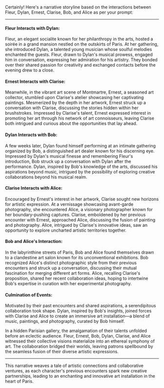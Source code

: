 Certainly! Here's a narrative storyline based on the interactions between Fleur, Dylan, Ernest, Clarise, Bob, and Alice as per your prompt:

---

#### Fleur Interacts with Dylan:
Fleur, an elegant socialite known for her philanthropy in the arts, hosted a soirée in a grand mansion nestled on the outskirts of Paris. At her gathering, she introduced Dylan, a talented young musician whose soulful melodies enchanted the guests. Fleur, drawn to Dylan's musical prowess, engaged him in conversation, expressing her admiration for his artistry. They bonded over their shared passion for creativity and exchanged contacts before the evening drew to a close.

#### Ernest Interacts with Clarise:
Meanwhile, in the vibrant art scene of Montmartre, Ernest, a seasoned art collector, stumbled upon Clarise's atelier showcasing her captivating paintings. Mesmerized by the depth in her artwork, Ernest struck up a conversation with Clarise, discussing the stories hidden within her brushstrokes. Impressed by Clarise's talent, Ernest expressed interest in promoting her art through his network of art connoisseurs, leaving Clarise both intrigued and curious about the opportunities that lay ahead.

#### Dylan Interacts with Bob:
A few weeks later, Dylan found himself performing at an intimate gathering organized by Bob, a distinguished art dealer known for his discerning eye. Impressed by Dylan's musical finesse and remembering Fleur's introduction, Bob struck up a conversation with Dylan after the performance. Dylan, inspired by Bob's knowledge of the arts, discussed his aspirations beyond music, intrigued by the possibility of exploring creative collaborations beyond his musical realm.

#### Clarise Interacts with Alice:
Encouraged by Ernest's interest in her artwork, Clarise sought new horizons for artistic expression. At a vernissage showcasing avant-garde photography, she encountered Alice, a visionary photographer known for her boundary-pushing captures. Clarise, emboldened by her previous encounter with Ernest, approached Alice, discussing the fusion of painting and photography. Alice, intrigued by Clarise's innovative ideas, saw an opportunity to explore uncharted artistic territories together.

#### Bob and Alice's Interaction:
In the labyrinthine streets of Paris, Bob and Alice found themselves drawn to a clandestine art salon known for its unconventional exhibitions. Bob recognized Alice's distinct photographic style from their previous encounters and struck up a conversation, discussing their mutual fascination for merging different art forms. Alice, recalling Clarise's proposition, shared her recent collaboration ideas, hoping to intertwine Bob's expertise in curation with her experimental photography.

#### Culmination of Events:
Motivated by their past encounters and shared aspirations, a serendipitous collaboration took shape. Dylan, inspired by Bob's insights, joined forces with Clarise and Alice to create an immersive art installation—a blend of music, paintings, and photography, curated by Bob himself.

In a hidden Parisian gallery, the amalgamation of their talents unfolded before an eclectic audience. Fleur, Ernest, Bob, Dylan, Clarise, and Alice witnessed their collective visions materialize into an ethereal symphony of art. The collaboration bridged their worlds, leaving patrons spellbound by the seamless fusion of their diverse artistic expressions.

---

This narrative weaves a tale of artistic connections and collaborative ventures, as each character's previous encounters spark new creative partnerships, leading to an enchanting and innovative art installation in the heart of Paris.
